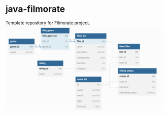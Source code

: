 # java-filmorate
Template repository for Filmorate project.
![BaseDate.png](https://github.com/Zel-ik/java-filmorate/blob/62a79bd559196b588af47909e9553d3bba3a1943/BaseDate.png)
